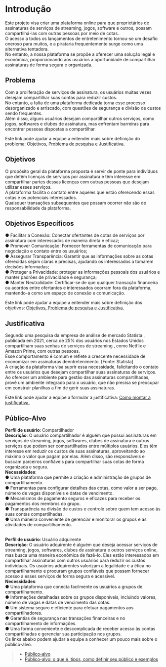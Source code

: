 # Introdução
Este projeto visa criar uma plataforma online para que proprietários de assinaturas de serviços de streaming, jogos, software e outros, possam compartilhá-las com outras pessoas por meio de cotas.<br>
O acesso a todos os lançamentos de entretenimento tornou-se um desafio oneroso para muitos, e a pirataria frequentemente surge como uma alternativa tentadora. <br>
No entanto, a nossa plataforma se propõe a oferecer uma solução legal e econômica, proporcionando aos usuários a oportunidade de compartilhar assinaturas de forma segura e organizada.<br>


## Problema
Com a proliferação de serviços de assinatura, os usuários muitas vezes desejam compartilhar suas contas para reduzir custos.<br>
No entanto, a falta de uma plataforma dedicada torna esse processo desorganizado e arriscado, com questões de segurança e divisão de custos sendo frequentes.<br>
Além disso, alguns usuários desejam compartilhar outros serviços, como jogos, softwares e clubes de assinatura, mas enfrentam barreiras para encontrar pessoas dispostas a compartilhar.

Este link pode ajudar a equipe a entender mais sobre definição do problema: [Objetivos, Problema de pesquisa e Justificativa.](https://medium.com/@versioparole/objetivos-problema-de-pesquisa-e-justificativa-c98c8233b9c3)


## Objetivos
O propósito geral da plataforma proposta é servir de ponte para indivíduos que detêm licenças de serviços por assinatura e têm interesse em compartilhar partes dessas licenças com outras pessoas que desejam utilizar esses serviços.<br>
A plataforma facilita o contato entre aqueles que estão oferecendo essas cotas e os potenciais interessados.<br> 
Quaisquer transações subsequentes que possam ocorrer não são de responsabilidade da plataforma.<br>

## Objetivos Específicos
● Facilitar a Conexão: Conectar ofertantes de cotas de serviços por assinatura com
interessados de maneira direta e eficaz;<br>
● Promover Comunicação: Fornecer ferramentas de comunicação para negociação e
contato entre os usuários;<br>
● Assegurar Transparência: Garantir que as informações sobre as cotas oferecidas
sejam claras e precisas, ajudando os interessados a tomarem decisões informadas;<br>
● Proteger a Privacidade: proteger as informações pessoais dos usuários e manter
padrões de privacidade e segurança;<br>
● Manter Neutralidade: Certificar-se de que qualquer transação financeira ou acordos
entre ofertantes e interessados ocorram fora da plataforma, mantendo-a como um
espaço de conexão e comunicação.<br>

Este link pode ajudar a equipe a entender mais sobre definição dos objetivos: [Objetivos, Problema de pesquisa e Justificativa.](https://medium.com/@versioparole/objetivos-problema-de-pesquisa-e-justificativa-c98c8233b9c3)

## Justificativa

Segundo uma pesquisa da empresa de análise de mercado Statista , publicada em 2021, cerca de 25% dos usuários nos Estados Unidos compartilham suas senhas de serviços de streaming , como Netflix e Amazon Prime, com outras pessoas. <br>
Esse comportamento é comum e reflete a crescente necessidade de economizar em assinaturas deentretenimento. [Fonte: Statista]<br>
A criação da plataforma visa suprir essa necessidade, falicitando o contato entre os usuários que desejam compartilhar suas assinaturas de serviços.<br>
Ao oferecer um ambiente para gestão das assinaturas compartilhadas, provê um ambiente integrado para o usuário, que não precisa se preocupar em construir planilhas a fim de gerir suas assinaturas.<br>

Este link pode ajudar a equipe a formular a justificativa: [Como montar a justificativa.](https://guiadamonografia.com.br/como-montar-justificativa-do-tcc/)

## Público-Alvo

**Perfil de usuário**: Compartilhador<br>
**Descrição**: O usuário compartilhador é alguém que possui assinaturas em serviços de streaming, jogos, softwares, clubes de assinatura e outros serviços que podem ser compartilhados entre múltiplos usuários. Eles têm interesse em reduzir os custos de suas assinaturas, aproveitando ao máximo o valor que pagam por elas. Além disso, são responsáveis e buscam parceiros confiáveis para compartilhar suas cotas de forma organizada e segura.<br>
**Necessidades**:<br>
● Uma plataforma que permite a criação e administração de grupos de compartilhamento.<br>
● Ferramentas para configurar detalhes das cotas, como valor a ser pago, número de vagas disponíveis e datas de vencimento.<br>
● Mecanismos de pagamento seguros e eficazes para receber os pagamentos dos membros do grupo.<br>
● Transparência na divisão de custos e controle sobre quem tem acesso às suas contas compartilhadas.<br>
● Uma maneira conveniente de gerenciar e monitorar os grupos e as atividades de compartilhamento.<br><br>

**Perfil de usuário**: Usuário adquirente<br>
**Descrição**: O usuário adquirente é alguém que deseja acessar serviços de streaming, jogos, softwares, clubes de assinatura e outros serviços online, mas busca uma maneira econômica de fazê-lo. Eles estão interessados em compartilhar assinaturas com outros usuários para reduzir os custos individuais. Os usuários adquirentes valorizam a legalidade e a ética no compartilhamento e procuram grupos confiáveis que possam fornecer acesso a esses serviços de forma segura e acessível.<br>
**Necessidades**:<br>
● Uma plataforma que conecta facilmente os usuários a grupos de compartilhamento.<br>
● Informações detalhadas sobre os grupos disponíveis, incluindo valores, número de vagas e datas de vencimento das cotas.<br>
● Um sistema seguro e eficiente para efetuar pagamentos aos compartilhadores.<br>
● Garantias de segurança nas transações financeiras e no compartilhamento de informações.<br>
● Uma forma conveniente e descomplicada de receber acesso às contas compartilhadas e gerenciar sua participação nos grupos.<br>
Os links abaixo podem ajudar a equipe a conhecer um pouco mais sobre o público-alvo. 

> - [Público-alvo](https://blog.hotmart.com/pt-br/publico-alvo/)
> - [Público-alvo: o que é, tipos, como definir seu público e exemplos](https://klickpages.com.br/blog/publico-alvo-o-que-e/)

